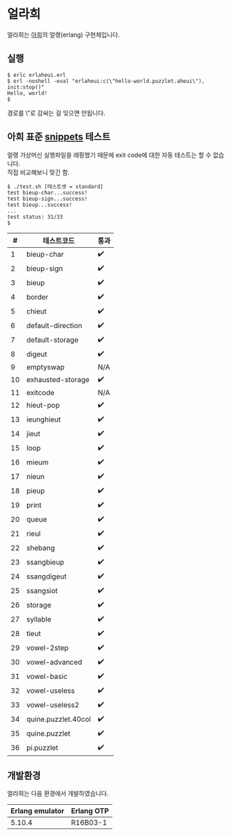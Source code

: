 # 얼라희  
얼라희는 [아희](http://aheui.github.io/)의 얼랭(erlang) 구현체입니다.  

## 실행  

    $ erlc erlaheui.erl
    $ erl -noshell -eval "erlaheui:c(\"hello-world.puzzlet.aheui\"), init:stop()"
    Hello, world!
    $ 

경로를 \\"로 감싸는 걸 잊으면 안됩니다.

## 아희 표준 [snippets](https://github.com/aheui/snippets) 테스트  

얼랭 가상머신 실행파일을 래핑했기 때문에 exit code에 대한 자동 테스트는 할 수 없습니다.  
직접 비교해보니 맞긴 함.  

    $ ./test.sh [테스트셋 = standard]
    test bieup-char...success!
    test bieup-sign...success!
    test bieup...success!
    ...
    test status: 31/33
    $ 

|# |테스트코드          |통과              |
|--|--------------------|------------------|
|1 |bieup-char          |:heavy_check_mark:|
|2 |bieup-sign          |:heavy_check_mark:|
|3 |bieup               |:heavy_check_mark:|
|4 |border              |:heavy_check_mark:|
|5 |chieut              |:heavy_check_mark:|
|6 |default-direction   |:heavy_check_mark:|
|7 |default-storage     |:heavy_check_mark:|
|8 |digeut              |:heavy_check_mark:|
|9 |emptyswap           |N/A|
|10|exhausted-storage   |:heavy_check_mark:|
|11|exitcode            |N/A|
|12|hieut-pop           |:heavy_check_mark:|
|13|ieunghieut          |:heavy_check_mark:|
|14|jieut               |:heavy_check_mark:|
|15|loop                |:heavy_check_mark:|
|16|mieum               |:heavy_check_mark:|
|17|nieun               |:heavy_check_mark:|
|18|pieup               |:heavy_check_mark:|
|19|print               |:heavy_check_mark:|
|20|queue               |:heavy_check_mark:|
|21|rieul               |:heavy_check_mark:|
|22|shebang             |:heavy_check_mark:|
|23|ssangbieup          |:heavy_check_mark:|
|24|ssangdigeut         |:heavy_check_mark:|
|25|ssangsiot           |:heavy_check_mark:|
|26|storage             |:heavy_check_mark:|
|27|syllable            |:heavy_check_mark:|
|28|tieut               |:heavy_check_mark:|
|29|vowel-2step         |:heavy_check_mark:|
|30|vowel-advanced      |:heavy_check_mark:|
|31|vowel-basic         |:heavy_check_mark:|
|32|vowel-useless       |:heavy_check_mark:|
|33|vowel-useless2      |:heavy_check_mark:|
|34|quine.puzzlet.40col |:heavy_check_mark:|
|35|quine.puzzlet       |:heavy_check_mark:|
|36|pi.puzzlet          |:heavy_check_mark:|

## 개발환경  

얼라희는 다음 환경에서 개발하였습니다.  

|Erlang emulator|Erlang OTP|
|---------------|----------|
|5.10.4         |R16B03-1  |  


